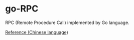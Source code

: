# go-RPC
RPC (Remote Procedure Call) implemented by Go language.

[Reference (Chinese language)](https://geektutu.com/post/geerpc.html)
